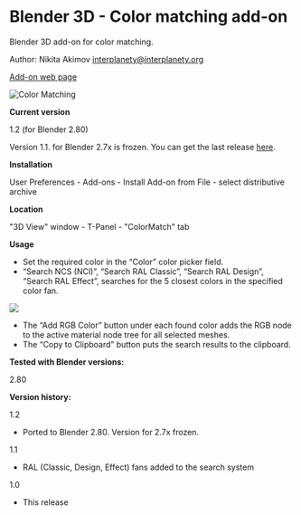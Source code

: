 # Blender 3D - Color matching add-on
Blender 3D add-on for color matching.

Author: Nikita Akimov interplanety@interplanety.org

<a href="https://b3d.interplanety.org/en/blender-add-on-color-matching/">Add-on web page</a>

<img src="https://b3d.interplanety.org/wp-content/upload_content/2018/04/00-400x200.png" title="Color Matching">

**Current version**

1.2 (for Blender 2.80)

Version 1.1. for Blender 2.7x is frozen. You can get the last release <a href = "https://github.com/Korchy/blender-color-matching/releases/tag/v.1.1">here</a>.

**Installation**

User Preferences - Add-ons - Install Add-on from File - select distributive archive

**Location**

"3D View" window - T-Panel - "ColorMatch" tab

**Usage**

- Set the required color in the “Color” color picker field.
- “Search NCS (NCl)”, “Search RAL Classic”, “Search RAL Design”, “Search RAL Effect”, searches for the 5 closest colors in the specified color fan.

<img src="https://b3d.interplanety.org/wp-content/upload_content/2018/04/01-400x212.png">

- The “Add RGB Color” button under each found color adds the RGB node to the active material node tree for all selected meshes.
- The “Copy to Clipboard” button puts the search results to the clipboard.

**Tested with Blender versions:**

2.80

**Version history:**

1.2
- Ported to Blender 2.80. Version for 2.7x frozen.

1.1
- RAL (Classic, Design, Effect) fans added to the search system

1.0
- This release
